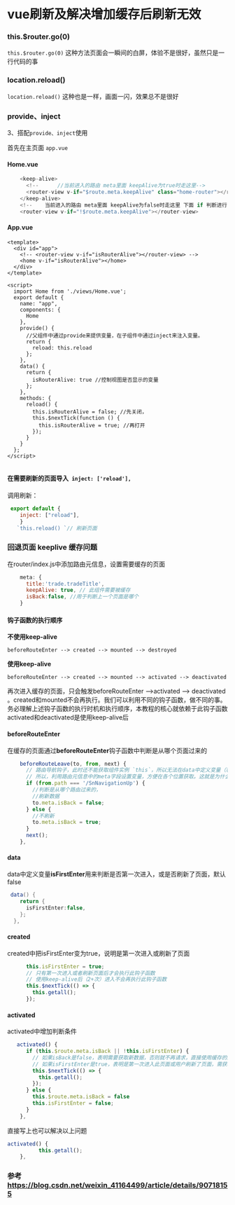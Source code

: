 # vue刷新及解决增加缓存后刷新无效



### this.$router.go(0)

`this.$router.go(0)`
这种方法页面会一瞬间的白屏，体验不是很好，虽然只是一行代码的事

### location.reload()

`location.reload()`
这种也是一样，画面一闪，效果总不是很好

###  provide、inject

3、搭配`provide、inject`使用

首先在主页面 `app.vue`

#### Home.vue

```csharp
    <keep-alive>
      <!--      //当前进入的路由 meta里面 keepAlive为true时走这里-->
      <router-view v-if="$route.meta.keepAlive" class="home-router"></router-view>
    </keep-alive>
    <!--    当前进入的路由 meta里面 keepAlive为false时走这里 下面 if 判断进行了取反处理-->
    <router-view v-if="!$route.meta.keepAlive"></router-view>
```

#### App.vue

```vue
<template>
  <div id="app">
    <!-- <router-view v-if="isRouterAlive"></router-view> -->
    <home v-if="isRouterAlive"></home>
  </div>
</template>

<script>
  import Home from './views/Home.vue';
  export default {
    name: "app",
    components: {
      Home
    },
    provide() {
      //父组件中通过provide来提供变量，在子组件中通过inject来注入变量。
      return {
        reload: this.reload
      };
    },
    data() {
      return {
        isRouterAlive: true //控制视图是否显示的变量
      };
    },
    methods: {
      reload() {
        this.isRouterAlive = false; //先关闭，
        this.$nextTick(function () {
          this.isRouterAlive = true; //再打开
        });
      }
    }
  };
</script>


```

#### 在需要刷新的页面导入` inject: ['reload'],`

调用刷新： 

```js
 export default {
    inject: ["reload"],
    }
   `this.reload() `// 刷新页面
```

### 回退页面 keeplive 缓存问题

在router/index.js中添加路由元信息，设置需要缓存的页面

```js
    meta: {
      title:'trade.tradeTitle',
      keepAlive: true, // 此组件需要被缓存
      isBack:false, //用于判断上一个页面是哪个
    }
```



#### 钩子函数的执行顺序

**不使用keep-alive**

```vue
beforeRouteEnter --> created --> mounted --> destroyed
```

**使用keep-alive**

```
beforeRouteEnter --> created --> mounted --> activated --> deactivated
```

再次进入缓存的页面，只会触发beforeRouteEnter -->activated --> deactivated 。created和mounted不会再执行。我们可以利用不同的钩子函数，做不同的事。务必理解上述钩子函数的执行时机和执行顺序，本教程的核心就依赖于此钩子函数
activated和deactivated是使用keep-alive后

#### beforeRouteEnter

在缓存的页面通过**beforeRouteEnter**钩子函数中判断是从哪个页面过来的

```js
    beforeRouteLeave(to, from, next) {
      // 路由导航钩子，此时还不能获取组件实例 `this`，所以无法在data中定义变量（利用vm除外）
      // 所以，利用路由元信息中的meta字段设置变量，方便在各个位置获取。这就是为什么在meta中定义isBack
      if (from.path === '/SnNavigationUp') {
        //判断是从哪个路由过来的，
        //刷新数据
        to.meta.isBack = false;
      } else {
        //不刷新
        to.meta.isBack = true;
      }
      next();
    },
```

#### data

data中定义变量**isFirstEnter**用来判断是否第一次进入，或是否刷新了页面，默认false

```c#
 data() {
    return {
      isFirstEnter:false,
    };
  },
```

#### created

created中把isFirstEnter变为true，说明是第一次进入或刷新了页面

```js
      this.isFirstEnter = true;
      // 只有第一次进入或者刷新页面后才会执行此钩子函数
      // 使用keep-alive后（2+次）进入不会再执行此钩子函数
      this.$nextTick(() => {
        this.getall();
      });
```

#### activated

activated中增加判断条件

```js
   activated() {
      if (this.$route.meta.isBack || !this.isFirstEnter) {
        // 如果isBack是false，表明需要获取新数据，否则就不再请求，直接使用缓存的数据
        // 如果isFirstEnter是true，表明是第一次进入此页面或用户刷新了页面，需获取新数据
        this.$nextTick(() => {
          this.getall();
        });
      } else {
        this.$route.meta.isBack = false
        this.isFirstEnter = false;
      }
    },
```







直接写上也可以解决以上问题

```js
activated() {
          this.getall();
    },
```



### 参考 https://blog.csdn.net/weixin_41164499/article/details/90718155

